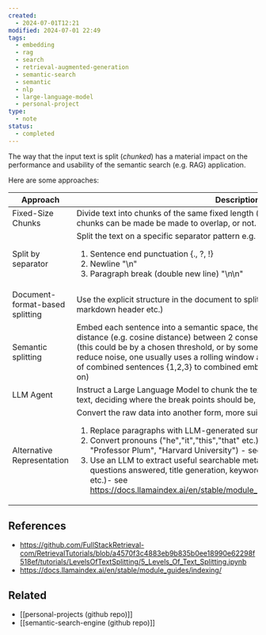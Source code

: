 ```yaml
---
created:
  - 2024-07-01T12:21
modified: 2024-07-01 22:49
tags:
  - embedding
  - rag
  - search
  - retrieval-augmented-generation
  - semantic-search
  - semantic
  - nlp
  - large-language-model
  - personal-project
type:
  - note
status:
  - completed
---
```

The way that the input text is split (_chunked_) has a material impact on the performance and usability of the semantic search (e.g. RAG) application.

Here are some approaches:

| Approach                        | Description                                                                                                                                                                                                                                                                                                                                                                                                                                                                                                                                                                                      |
| ------------------------------- | ------------------------------------------------------------------------------------------------------------------------------------------------------------------------------------------------------------------------------------------------------------------------------------------------------------------------------------------------------------------------------------------------------------------------------------------------------------------------------------------------------------------------------------------------------------------------------------------------ |
| Fixed-Size Chunks               | Divide text into chunks of the same fixed length (e.g. 100 characters each). These chunks can be made be made to overlap, or not.                                                                                                                                                                                                                                                                                                                                                                                                                                                                |
| Split by separator              | Split the text on a specific separator pattern e.g. <br><ol> <li>Sentence end punctuation {., ?, !}</li> <li>Newline "\n"</li> <li>Paragraph break (double new line) "\n\n"</li> </ol>                                                                                                                                                                                                                                                                                                                                                                                                           |
| Document-format-based splitting | Use the explicit structure in the document to split the content (e.g. by HTML tag, or by markdown header etc.)                                                                                                                                                                                                                                                                                                                                                                                                                                                                                   |
| Semantic splitting              | Embed each sentence into a semantic space, then start a new chunk whenever the distance (e.g. cosine distance) between 2 consecutive sentence embeddings is large (this could be by a chosen threshold, or by some other algorithmic method). To reduce noise, one usually uses a rolling window approach (e.g. compare embedding of combined sentences {1,2,3} to combined embedding of sentences {2,3,4} and so on)                                                                                                                                                                            |
| LLM Agent                       | Instruct a Large Language Model to chunk the text (e.g. work sequentially through the text, deciding where the break points should be, as a human would).                                                                                                                                                                                                                                                                                                                                                                                                                                        |
| Alternative Representation      | Convert the raw data into another form, more suitable for querying. Examples:<br><ol><li>Replace paragraphs with LLM-generated summaries of those paragraphs</li><li>Convert pronouns ("he","it","this","that" etc.) into their named entities (e.g. "Professor Plum", "Harvard University") - see "Dense.X Retrieval"</li><li>Use an LLM to extract useful searchable metadata from each paragraph (e.g. questions answered, title generation, keyword extraction, named entity extraction etc.)- see https://docs.llamaindex.ai/en/stable/module_guides/indexing/metadata_extraction/</li><ol> |

## References

- <https://github.com/FullStackRetrieval-com/RetrievalTutorials/blob/a4570f3c4883eb9b835b0ee18990e62298f518ef/tutorials/LevelsOfTextSplitting/5_Levels_Of_Text_Splitting.ipynb>
- <https://docs.llamaindex.ai/en/stable/module_guides/indexing/>

## Related

- [[personal-projects (github repo)]]
- [[semantic-search-engine (github repo)]]



